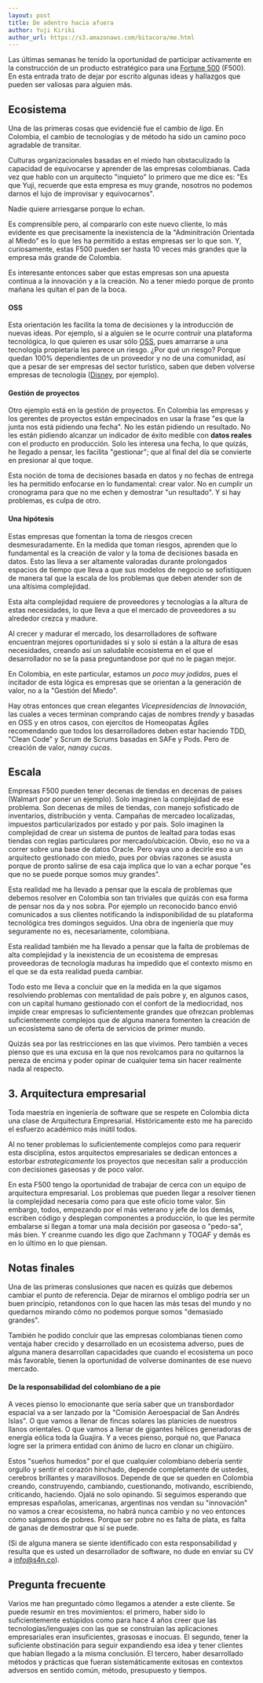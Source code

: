 ```yaml
---
layout: post
title: De adentro hacia afuera
author: Yuji Kiriki
author_url: https://s3.amazonaws.com/bitacora/me.html
---
```


Las últimas semanas he tenido la oportunidad de participar activamente en la construcción de un producto estratégico para una [Fortune 500](http://beta.fortune.com/fortune500/) (F500). En esta entrada trato de dejar por escrito algunas ideas y hallazgos que pueden ser valiosas para alguien más.

## Ecosistema
Una de las primeras cosas que evidencié fue el cambio de _liga_. En Colombia, el cambio de tecnologías y de método ha sido un camino poco agradable de transitar.

Culturas organizacionales basadas en el miedo han obstaculizado la capacidad de equivocarse y aprender de las empresas colombianas. Cada vez que hablo con un arquitecto "inquieto" lo primero que me dice es: "Es que Yuji, recuerde que esta empresa es muy grande, nosotros no podemos darnos el lujo de improvisar y equivocarnos".

Nadie quiere arriesgarse porque lo echan. 

Es comprensible pero, al compararlo con este nuevo cliente, lo más evidente es que precisamente la inexistencia de la "Adminitración Orientada al Miedo" es lo que les ha permitido a estas empresas ser lo que son. Y, curiosamente, estas F500 pueden ser hasta 10 veces más grandes que la empresa más grande de Colombia.

Es interesante entonces saber que estas empresas son una apuesta continua a la innovación y a la creación. No a tener miedo porque de pronto mañana les quitan el pan de la boca.

#### OSS
Esta orientación les facilita la toma de decisiones y la introducción de nuevas ideas. Por ejemplo, si a alguien se le ocurre contruír una plataforma tecnológica, lo que quieren es usar sólo [OSS](https://en.wikipedia.org/wiki/Open-source_software), pues amarrarse a una tecnología propietaria les parece un riesgo. ¿Por qué un riesgo? Porque quedan 100% dependientes de un proveedor y no de una comunidad, así que a pesar de ser empresas del sector turístico, saben que deben volverse empresas de tecnología ([Disney](https://github.com/disney), por ejemplo).

#### Gestión de proyectos
Otro ejemplo está en la gestión de proyectos. En Colombia las empresas y los gerentes de proyectos están empecinados en usar la frase "es que la junta nos está pidiendo una fecha". No les están pidiendo un resultado. No les están pidiendo alcanzar un indicador de éxito medible con **datos reales** con el producto en producción. Solo les interesa una fecha, lo que quizás, he llegado a pensar, les facilita "gestionar"; que al final del día se convierte en presionar al que toque.

Esta noción de toma de decisiones basada en datos y no fechas de entrega les ha permitido enfocarse en lo fundamental: crear valor. No en cumplir un cronograma para que no me echen y demostrar "un resultado". Y si hay problemas, es culpa de otro. 

#### Una hipótesis
Estas empresas que fomentan la toma de riesgos crecen desmesuradamente. En la medida que toman riesgos, aprenden que lo fundamental es la creación de valor y la toma de decisiones basada en datos. Esto las lleva a ser altamente valoradas durante prolongados espacios de tiempo que lleva a que sus modelos de negocio se sofistiquen de manera tal que la escala de los problemas que deben atender son de una altísima complejidad. 

Esta alta complejidad requiere de proveedores y tecnologías a la altura de estas necesidades, lo que lleva a que el mercado de proveedores a su alrededor crezca y madure. 

Al crecer y madurar el mercado, los desarrolladores de software encuentran mejores oportunidades si y solo si están a la altura de esas necesidades, creando así un saludable ecosistema en el que el desarrollador no se la pasa preguntandose por qué no le pagan mejor.

En Colombia, en este particular, estamos _un poco muy jodidos_, pues el incitador de esta lógica es empresas que se orientan a la generación de valor, no a la "Gestión del Miedo".

Hay otras entonces que crean elegantes _Vicepresidencias de Innovación_, las cuales a veces terminan comprando cajas de nombres _trendy_ y basadas en OSS y en otros casos, con ejercitos de Homeopatas Ágiles recomendando que todos los desarrolladores deben estar haciendo TDD, "Clean Code" y Scrum de Scrums basadas en SAFe y Pods. Pero de creación de valor, _nanay cucas_.

## Escala

Empresas F500 pueden tener decenas de tiendas en decenas de paises (Walmart por poner un ejemplo). Solo imaginen la complejidad de ese problema. Son decenas de miles de tiendas, con manejo sofisticado de inventarios, distribución y venta. Campañas de mercadeo localizadas, impuestos particularizados por estado y por país. Solo imaginen la complejidad de crear un sistema de puntos de lealtad para todas esas tiendas con reglas particulares por mercado/ubicación. Obvio, eso no va a correr sobre una base de datos Oracle. Pero vaya uno a decirle eso a un arquitecto gestionado con miedo, pues por obvias razones se asusta porque de pronto salirse de esa caja implica que lo van a echar porque "es que no se puede porque somos muy grandes".

Esta realidad me ha llevado a pensar que la escala de problemas que debemos resolver en Colombia son tan triviales que quizás con esa forma de pensar nos da y nos sobra. Por ejemplo un reconocido banco envió comunicados a sus clientes notificando la indisponibilidad de su plataforma tecnológica tres domingos seguidos. Una obra de ingeniería que muy seguramente no es, necesariamente, colombiana.

Esta realidad también me ha llevado a pensar que la falta de problemas de alta complejidad y la inexistencia de un ecosistema de empresas proveedoras de tecnología maduras ha impedido que el contexto mismo en el que se da esta realidad pueda cambiar.

Todo esto me lleva a concluir que en la medida en la que sigamos resolviendo problemas con mentalidad de país pobre y, en algunos casos, con un capital humano gestionado con el confort de la mediocridad, nos impide crear empresas lo suficientemente grandes que ofrezcan problemas suficientemente complejos que de alguna manera fomenten la creación de un ecosistema sano de oferta de servicios de primer mundo.

Quizás sea por las restricciones en las que vivimos. Pero también a veces pienso que es una excusa en la que nos revolcamos para no quitarnos la pereza de encima y poder opinar de cualquier tema sin hacer realmente nada al respecto.

## 3. Arquitectura empresarial

Toda maestría en ingeniería de software que se respete en Colombia dicta una clase de Arquitectura Empresarial. Históricamente esto me ha parecido el esfuerzo académico más inútil todos.

Al no tener problemas lo suficientemente complejos como para requerir esta disciplina, estos arquitectos empresariales se dedican entonces a estorbar _estrategicamente_ los proyectos que necesitan salir a producción con decisiones gaseosas y de poco valor.

En esta F500 tengo la oportunidad de trabajar de cerca con un equipo de arquitectura empresarial. Los problemas que pueden llegar a resolver tienen la complejidad necesaria como para que este oficio tome valor.
Sin embargo, todos, empezando por el más veterano y jefe de los demás, escriben código y desplegan componentes a producción, lo que les permite embalarse si llegan a tomar una mala decisión por gaseosa o "pedo-sa", más bien. Y creanme cuando les digo que Zachmann y TOGAF y demás es en lo último en lo que piensan.

## Notas finales

Una de las primeras conslusiones que nacen es quizás que debemos cambiar el punto de referencia. Dejar de mirarnos el ombligo podría ser un buen principio, retandonos con lo que hacen las más tesas del mundo y no quedarnos mirando cómo no podemos porque somos "demasiado grandes".

También he podido concluir que las empresas colombianas tienen como ventaja haber crecido y desarrollado en un ecosistema adverso, pues de alguna manera desarrollan capacidades que cuando el ecosistema un poco más favorable, tienen la oportunidad de volverse dominantes de ese nuevo mercado.

#### De la responsabilidad del colombiano de a pie
A veces pienso lo emocionante que sería saber que un transbordador espacial va a ser lanzado por la "Comisión Aeroespacial de San Andrés Islas". O que vamos a llenar de fincas solares las planicies de nuestros llanos orientales. O que vamos a llenar de gigantes hélices generadoras de energía eólica toda la Guajira. Y a veces pienso, porqué no, que Panaca logre ser la primera entidad con ánimo de lucro en clonar un chigüiro.

Estos "sueños humedos" por el que cualquier colombiano debería sentir orgullo y sentir el corazón hinchado, depende completamente de ustedes, cerebros brillantes y maravillosos. Depende de que se queden en Colombia creando, construyendo, cambiando, cuestionando, motivando, escribiendo, criticando, haciendo. Ojalá no solo opinando. Si seguimos esperando que empresas españolas, americanas, argentinas nos vendan su "innovación" no vamos a crear ecosistema, no habrá nunca cambio y no veo entonces cómo salgamos de pobres. Porque ser pobre no es falta de plata, es falta de ganas de demostrar que sí se puede.

(Si de alguna manera se siente identificado con esta responsabilidad y resulta que es usted un desarrollador de software, no dude en enviar su CV a info@s4n.co).

## Pregunta frecuente

Varios me han preguntado cómo llegamos a atender a este cliente. Se puede resumir en tres movimientos: el primero, haber sido lo suficientemente estúpidos como para hace 4 años creer que las tecnologías/lenguajes con las que se construían las aplicaciones empresariales eran insuficientes, grasosas e inocuas. El segundo, tener la suficiente obstinación para seguir expandiendo esa idea y tener clientes que habían llegado a la misma conclusión. El tercero, haber desarrollado métodos y prácticas que fueran sistemáticamente exitosas en contextos adversos en sentido común, método, presupuesto y tiempos.

